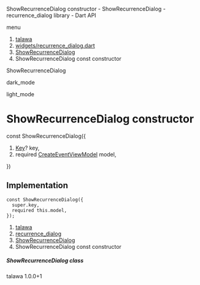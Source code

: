 




ShowRecurrenceDialog constructor - ShowRecurrenceDialog - recurrence\_dialog library - Dart API







menu

1. [talawa](../../index.html)
2. [widgets/recurrence\_dialog.dart](../../widgets_recurrence_dialog/widgets_recurrence_dialog-library.html)
3. [ShowRecurrenceDialog](../../widgets_recurrence_dialog/ShowRecurrenceDialog-class.html)
4. ShowRecurrenceDialog const constructor

ShowRecurrenceDialog


dark\_mode

light\_mode




# ShowRecurrenceDialog constructor


const
ShowRecurrenceDialog({

1. [Key](https://api.flutter.dev/flutter/foundation/Key-class.html)? key,
2. required [CreateEventViewModel](../../view_model_after_auth_view_models_event_view_models_create_event_view_model/CreateEventViewModel-class.html) model,

})

## Implementation

```
const ShowRecurrenceDialog({
  super.key,
  required this.model,
});
```

 


1. [talawa](../../index.html)
2. [recurrence\_dialog](../../widgets_recurrence_dialog/widgets_recurrence_dialog-library.html)
3. [ShowRecurrenceDialog](../../widgets_recurrence_dialog/ShowRecurrenceDialog-class.html)
4. ShowRecurrenceDialog const constructor

##### ShowRecurrenceDialog class





talawa
1.0.0+1







